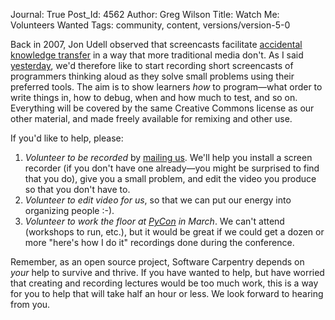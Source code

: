 Journal: True
Post_Id: 4562
Author: Greg Wilson
Title: Watch Me: Volunteers Wanted
Tags: community, content, versions/version-5-0

<p>Back in 2007, Jon Udell observed that screencasts facilitate <a href="http://blog.jonudell.net/2007/08/13/transmission-of-tacit-knowledge-teaching-what-we-dont-know-that-we-know/">accidental knowledge transfer</a> in a way that more traditional media don't. As I said <a href="|filename|2012-02-14-new-kinds-of-content.md">yesterday</a>, we'd therefore like to start recording short screencasts of programmers thinking aloud as they solve small problems using their preferred tools. The aim is to show learners <em>how</em> to program&mdash;what order to write things in, how to debug, when and how much to test, and so on. Everything will be covered by the same Creative Commons license as our other material, and made freely available for remixing and other use.</p>
<p>If you'd like to help, please:</p>
<ol>
<li><em>Volunteer to be recorded</em> by <a href="mailto:{{contact_email}}">mailing us</a>. We'll help you install a screen recorder (if you don't have one already&mdash;you might be surprised to find that you do), give you a small problem, and edit the video you produce so that you don't have to.</li>
<li><em>Volunteer to edit video for us</em>, so that we can put our energy into organizing people :-).</li>
<li><em>Volunteer to work the floor at <a href="https://us.pycon.org/2012/">PyCon</a> in March</em>. We can't attend (workshops to run, etc.), but it would be great if we could get a dozen or more "here's how I do it" recordings done during the conference.</li>
</ol>
<p>Remember, as an open source project, Software Carpentry depends on <em>your</em> help to survive and thrive. If you have wanted to help, but have worried that creating and recording lectures would be too much work, this is a way for you to help that will take half an hour or less. We look forward to hearing from you.</p>

